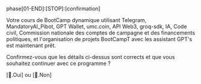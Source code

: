 phase[01-END]:[STOP]:[confirmation] 

Votre cours de BootCamp dynamique utilisant Telegram, MandatoryAI\_Pibot, GPT Wallet, umc.coin, API Web3, groq-sdk, IA, Code civil, Commission nationale des comptes de campagne et des financements politiques, et l'organisation de projets BootCampT avec les assistant GPT's est maintenant prêt.

Confirmez-vous que les détails ci-dessus sont corrects et que vous souhaitez continuer avec ce programme ?

[🤖.Oui] ou [🤖.Non]